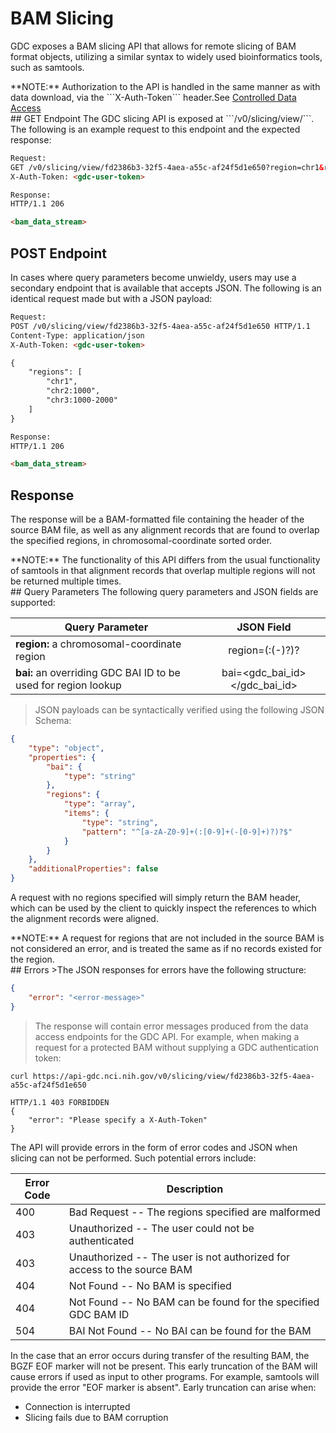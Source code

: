 # BAM Slicing
GDC exposes a BAM slicing API that allows for remote slicing of BAM format
objects, utilizing a similar syntax to widely used bioinformatics tools, such
as samtools.
<aside class="notice">**NOTE:** Authorization to the API is handled in the same manner as with data download,
via the ```X-Auth-Token``` header.See <a href=#controlled-data-access>Controlled Data Access</a></aside>
## GET Endpoint
The GDC slicing API is exposed at ```/v0/slicing/view/<gdc-bam-id>```. The
following is an example request to this endpoint and the expected response:

```html
Request:
GET /v0/slicing/view/fd2386b3-32f5-4aea-a55c-af24f5d1e650?region=chr1&region=chr2:1000&region=chr3:1000-2000 HTTP/1.1
X-Auth-Token: <gdc-user-token>

Response:
HTTP/1.1 206

<bam_data_stream>
```
## POST Endpoint
In cases where query parameters become unwieldy, users may use a secondary endpoint that is
available that accepts JSON. The following is an identical request made but
with a JSON payload:

```html
Request:
POST /v0/slicing/view/fd2386b3-32f5-4aea-a55c-af24f5d1e650 HTTP/1.1
Content-Type: application/json
X-Auth-Token: <gdc-user-token>

{
    "regions": [
        "chr1",
        "chr2:1000",
        "chr3:1000-2000"
    ]
}

Response:
HTTP/1.1 206

<bam_data_stream>
```
## Response
The response will be a BAM-formatted file containing the header of the source
BAM file, as well as any alignment records that are found to overlap the
specified regions, in chromosomal-coordinate sorted order.

<aside class="notice">**NOTE:** The functionality of this API differs from the usual functionality of
samtools in that alignment records that overlap multiple regions will not be
returned multiple times.</aside>
## Query Parameters
The following query parameters and JSON fields are supported:

| Query Parameter   | JSON Field      |
|----------|:-------------:|
| **region:** a chromosomal-coordinate region | region=<chr>(:<start>(-<stop>)?)?</stop></start></chr> | 
| **bai:** an overriding GDC BAI ID to be used for region lookup |    bai=<gdc_bai_id></gdc_bai_id>   |  

>JSON payloads can be syntactically verified using the following JSON Schema:

```json
{
    "type": "object",
    "properties": {
        "bai": {
            "type": "string"
        },
        "regions": {
            "type": "array",
            "items": {
                "type": "string",
                "pattern": "^[a-zA-Z0-9]+(:[0-9]+(-[0-9]+)?)?$"
            }
        }
    },
    "additionalProperties": false
}
```

A request with no regions specified will simply return the BAM header, which
can be used by the client to quickly inspect the references to which the alignment
records were aligned.

<aside class="notice">**NOTE:** A request for regions that are not included in the source BAM is not
considered an error, and is treated the same as if no records existed for
the region.</aside>
## Errors
>The JSON responses for errors have the following structure:

```json
{
    "error": "<error-message>"
}
```
>The response will contain error messages produced from
the data access endpoints for the GDC API. For example, when making a request
for a protected BAM without supplying a GDC authentication token:

```
curl https://api-gdc.nci.nih.gov/v0/slicing/view/fd2386b3-32f5-4aea-a55c-af24f5d1e650

HTTP/1.1 403 FORBIDDEN
{
    "error": "Please specify a X-Auth-Token"
}
```
The API will provide errors in the form of error codes and JSON when slicing
can not be performed. Such potential errors include:

Error Code | Description
---------- | -------
400 | Bad Request -- The regions specified are malformed
403 | Unauthorized -- The user could not be authenticated 
403 | Unauthorized -- The user is not authorized for access to the source BAM
404 | Not Found -- No BAM is specified 
404 | Not Found -- No BAM can be found for the specified GDC BAM ID
504 | BAI Not Found -- No BAI can be found for the BAM



In the case that an error occurs during transfer of the resulting BAM, the
BGZF EOF marker will not be present. This early truncation of the BAM will cause errors if used as input to other programs. For example, samtools will provide the error "EOF marker is absent". Early truncation can arise when:

- Connection is interrupted
- Slicing fails due to BAM corruption
